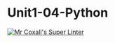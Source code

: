 # Unit1-04-Python
[![Mr Coxall's Super Linter](https://github.com/ICS3U-C-Programming-Serge-H/Unit1-04-Python/workflows/Mr%20Coxall's%20Super%20Linter/badge.svg)](https://github.com/ICS3U-C-Programming-Serge-H/Unit1-04-Python/actions/)
